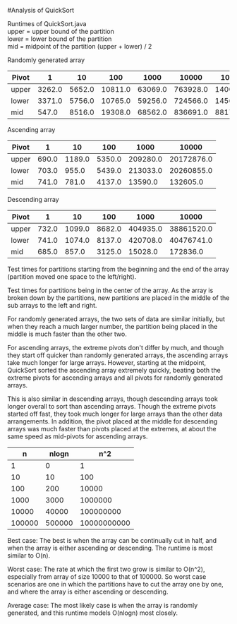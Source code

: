#Analysis of QuickSort

Runtimes of QuickSort.java
<br>
upper = upper bound of the partition
<br>
lower = lower bound of the partition
<br>
mid = midpoint of the partition (upper + lower) / 2
<br>

Randomly generated array

| Pivot | 1 | 10 | 100 | 1000 | 10000 | 100000 |
|-------|---|----|-----|------|-------|--------|
| upper | 3262.0 | 5652.0 | 10811.0 | 63069.0 | 763928.0 |14000340 |
| lower | 3371.0 | 5756.0 | 10765.0 | 59256.0 | 724566.0 |14565032 | 
| mid   | 547.0 | 8516.0 | 19308.0 | 68562.0 | 836691.0 |8817493.0 | 

Ascending array

| Pivot | 1 | 10 | 100 | 1000 | 10000 |
|-------|---|----|-----|------|-------|
| upper | 690.0 | 1189.0 | 5350.0 | 209280.0 | 20172876.0 |
| lower | 703.0 | 955.0 | 5439.0 | 213033.0 | 20260855.0 |
| mid   | 741.0 | 781.0 | 4137.0 | 13590.0 | 132605.0 |

Descending array

| Pivot | 1 | 10 | 100 | 1000 | 10000 |
|-------|---|----|-----|------|-------|
| upper | 732.0 | 1099.0 | 8682.0 | 404935.0 | 38861520.0 |
| lower | 741.0 | 1074.0 | 8137.0 | 420708.0 | 40476741.0 |
| mid   | 685.0 | 857.0 | 3125.0 | 15028.0 | 172836.0 |

Test times for partitions starting from the beginning and the end of the array (partition moved one space to the left/right).

Test times for partitions being in the center of the array. As the array is broken down by the partitions, new partitions are placed in the middle of the sub arrays to the left and right.

For randomly generated arrays, the two sets of data are similar initially, but when they reach a much larger number, the partition being placed in the middle is much faster than the other two. 

For ascending arrays, the extreme pivots don't differ by much, and though they start off quicker than randomly generated arrays, the ascending arrays take much longer for large arrays. However, starting at the midpoint, QuickSort sorted the ascending array extremely quickly, beating both the extreme pivots for ascending arrays and all pivots for randomly generated arrays.

This is also similar in descending arrays, though descending arrays took longer overall to sort than ascending arrays. Though the extreme pivots started off fast, they took much longer for large arrays than the other data arrangements. In addition, the pivot placed at the middle for descending arrays was much faster than pivots placed at the extremes, at about the same speed as mid-pivots for ascending arrays. 

| n | nlogn | n^2 |
|-------|---|----|
|1|0|1|
|10|10|100|
|100|200|10000|
|1000|3000|1000000|
|10000|40000|100000000|
|100000|500000| 10000000000 |

Best case: The best is when the array can be continually cut in half, and when the array is either ascending or descending. The runtime is most similar to O(n).

Worst case: The rate at which the first two grow is similar to O(n^2), especially from array of size 10000 to that of 100000. So worst case scenarios are one in which the partitions have to cut the array one by one, and where the array is either ascending or descending.

Average case: The most likely case is when the array is randomly generated, and this runtime models O(nlogn) most closely. 
